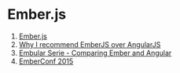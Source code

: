 # Ember.js

1. [Ember.js](http://emberjs.com/)
1. [Why I recommend EmberJS over AngularJS](http://blog.yodersolutions.com/why-i-recommend-emberjs-over-angularjs/)
1. [Embular Serie - Comparing Ember and Angular](http://www.benlesh.com/2014/04/embular-part-1-comparing-ember-and.html)
1. [EmberConf 2015](https://www.youtube.com/playlist?list=PLE7tQUdRKcyacwiUPs0CjPYt6tJub4xXU)
